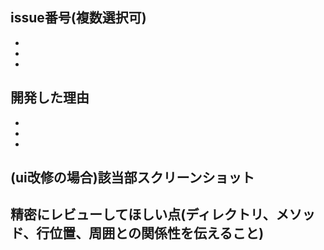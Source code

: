 ## issue番号(複数選択可)
-
-
-

## 開発した理由
-
-
-

## (ui改修の場合)該当部スクリーンショット

## 精密にレビューしてほしい点(ディレクトリ、メソッド、行位置、周囲との関係性を伝えること)
